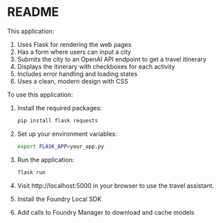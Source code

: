 # README

This application:

1. Uses Flask for rendering the web pages
2. Has a form where users can input a city
3. Submits the city to an OpenAI API endpoint to get a travel itinerary
4. Displays the itinerary with checkboxes for each activity
5. Includes error handling and loading states
6. Uses a clean, modern design with CSS

To use this application:

1. Install the required packages:
   ```bash
   pip install flask requests
   ```

2. Set up your environment variables:
   ```bash
   export FLASK_APP=your_app.py
   ```

3. Run the application:
   ```bash
   flask run
   ```

4. Visit http://localhost:5000 in your browser to use the travel assistant.

5. Install the Foundry Local SDK
   
6. Add calls to Foundry Manager to download and cache models


